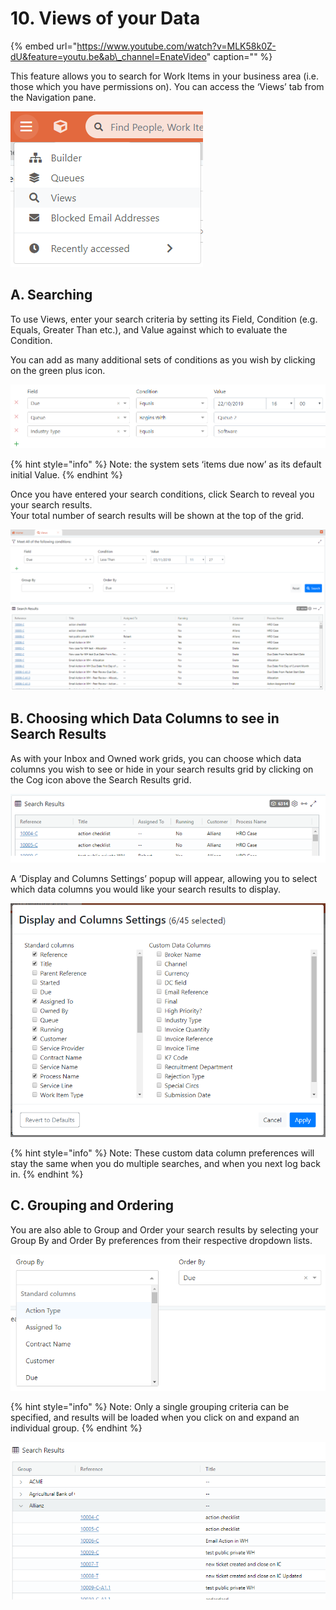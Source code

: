 # 10. Views of your Data

{% embed url="https://www.youtube.com/watch?v=MLK58k0Z-dU&feature=youtu.be&ab\_channel=EnateVideo" caption="" %}

This feature allows you to search for Work Items in your business area \(i.e. those which you have permissions on\). You can access the ‘Views’ tab from the Navigation pane.

![](../.gitbook/assets/0%20%283%29.png)

## A. Searching

To use Views, enter your search criteria by setting its Field, Condition \(e.g. Equals, Greater Than etc.\), and Value against which to evaluate the Condition.

You can add as many additional sets of conditions as you wish by clicking on the green plus icon.

![](../.gitbook/assets/2%20%287%29.png)

{% hint style="info" %}
Note: the system sets ‘items due now’ as its default initial Value.
{% endhint %}

Once you have entered your search conditions, click Search to reveal you your search results.  
Your total number of search results will be shown at the top of the grid.

![](../.gitbook/assets/3%20%287%29.png)

## B. Choosing which Data Columns to see in Search Results

As with your Inbox and Owned work grids, you can choose which data columns you wish to see or hide in your search results grid by clicking on the Cog icon above the Search Results grid.

![](../.gitbook/assets/4%20%282%29.png)

A ‘Display and Columns Settings’ popup will appear, allowing you to select which data columns you would like your search results to display.

![](../.gitbook/assets/5%20%285%29.png)

{% hint style="info" %}
Note: These custom data column preferences will stay the same when you do multiple searches, and when you next log back in.
{% endhint %}

## C. Grouping and Ordering

You are also able to Group and Order your search results by selecting your Group By and Order By preferences from their respective dropdown lists.

![](../.gitbook/assets/6%20%285%29.png)

{% hint style="info" %}
Note: Only a single grouping criteria can be specified, and results will be loaded when you click on and expand an individual group.
{% endhint %}

![](../.gitbook/assets/7%20%281%29.png)

